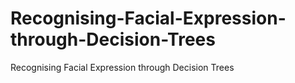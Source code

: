 # Recognising-Facial-Expression-through-Decision-Trees
Recognising Facial Expression through Decision Trees
